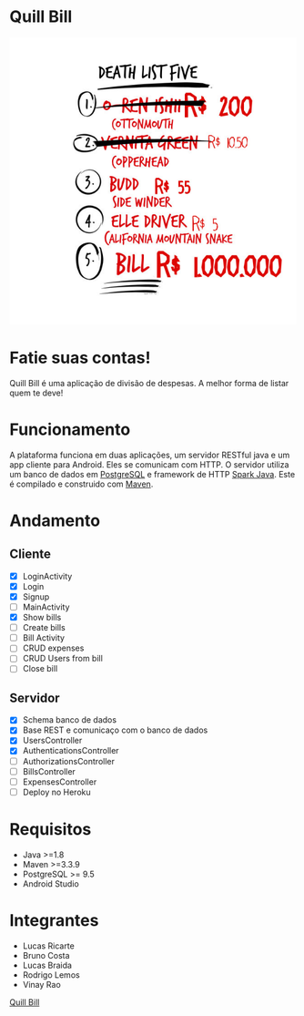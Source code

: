 # Quill Bill
![list](.readme_files/list.jpg)
# Fatie suas contas!
Quill Bill é uma aplicação de divisão de despesas. A melhor forma de listar quem te deve!

# Funcionamento
A plataforma funciona em duas aplicações, um servidor RESTful java e um app cliente para Android. Eles se comunicam com HTTP.
O servidor utiliza um banco de dados em [PostgreSQL](https://www.postgresql.org/) e framework de HTTP [Spark Java](http://sparkjava.com/). Este é compilado e construido com [Maven](https://maven.apache.org/).

# Andamento
## Cliente
- [x] LoginActivity
 - [x] Login
 - [x] Signup
- [ ] MainActivity
 - [x] Show bills
 - [ ] Create bills
- [ ] Bill Activity
 - [ ] CRUD expenses
 - [ ] CRUD Users from bill
 - [ ] Close bill

## Servidor
- [x] Schema banco de dados
- [x] Base REST e comunicaço com o banco de dados
- [x] UsersController
- [x] AuthenticationsController
- [ ] AuthorizationsController
- [ ] BillsController
- [ ] ExpensesController
- [ ] Deploy no Heroku

# Requisitos
 - Java >=1.8
 - Maven >=3.3.9
 - PostgreSQL >= 9.5
 - Android Studio

# Integrantes
 - Lucas Ricarte
 - Bruno Costa
 - Lucas Braida
 - Rodrigo Lemos
 - Vinay Rao

[Quill Bill](https://github.com/lucasrrt/Quill-Bill)
